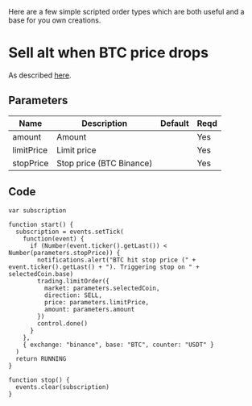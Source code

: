 Here are a few simple scripted order types which are both useful and a base for you own creations.

# Sell alt when BTC price drops

As described [here](Example-Use-Cases#sell-your-alts-when-btcs-price-drops).

## Parameters

| Name	| Description	| Default	| Reqd |
| ----- | ------------- | ------------- | ---- |
| amount	| Amount	| | Yes |
| limitPrice	| Limit price| | Yes |
| stopPrice	| Stop price (BTC Binance)| | Yes |	

## Code

```
var subscription

function start() {
  subscription = events.setTick(
    function(event) {
      if (Number(event.ticker().getLast()) < Number(parameters.stopPrice)) {
        notifications.alert("BTC hit stop price (" + event.ticker().getLast() + "). Triggering stop on " + selectedCoin.base)
        trading.limitOrder({
          market: parameters.selectedCoin,
          direction: SELL,
          price: parameters.limitPrice,
          amount: parameters.amount
        })
        control.done()
      }
    },
    { exchange: "binance", base: "BTC", counter: "USDT" }
  )
  return RUNNING
}

function stop() {
  events.clear(subscription)
}
```